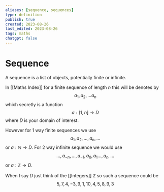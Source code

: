 ```yaml
---
aliases: [sequence, sequences]
type: definition
publish: true
created: 2023-08-26
last_edited: 2023-08-26
tags: maths
chatgpt: false
---
```

# Sequence

A sequence is a list of objects, potentially finite or infinite. 

In [[Maths Index]] for a finite sequence of length $n$ this will be denotes by 
$$a_1, a_2, \ldots a_n$$ which secretly is a function 
$$a: [1,n] \rightarrow D$$ where $D$ is your domain of interest. 

However for 1 way finite sequences we use 
$$a_1, a_2, \ldots, a_n, \ldots$$ or $a: \mathbb{N} \rightarrow D$. For 2 way infinite sequence we would use 
$$\ldots, a_{-n}, \ldots, a_{-1}, a_0, a_1 \ldots, a_n, \ldots$$ or $a: \mathbb{Z} \rightarrow D$.

When I say $D$ just think of the [[Integers]] $\mathbb{Z}$ so such a sequence could be
$$
5, 7, 4, -3, 9, 1, 10, 4, 5, 8, 9, 3
$$